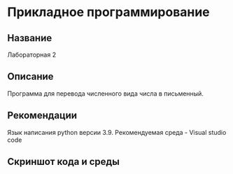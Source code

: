# Прикладное программирование
## Название
Лабораторная 2

## Описание
Программа для перевода численного вида числа в письменный.

## Рекомендации
Язык написания python версии 3.9. Рекомендуемая среда - Visual studio code

## Скриншот кода и среды
